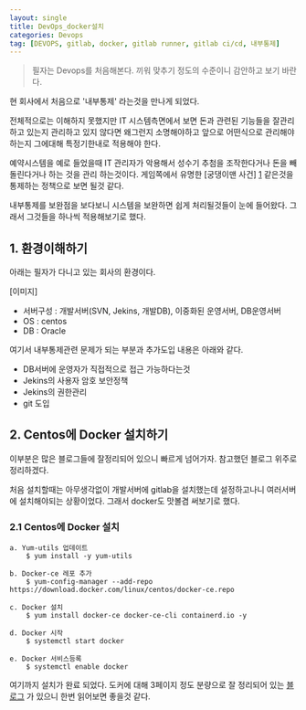 ```yaml
---
layout: single
title: DevOps_docker설치
categories: Devops
tag: [DEVOPS, gitlab, docker, gitlab runner, gitlab ci/cd, 내부통제]
---
```




> 필자는 Devops를 처음해본다. 끼워 맞추기 정도의 수준이니 감안하고 보기 바란다.


현 회사에서 처음으로 '내부통제' 라는것을 만나게 되었다.

전체적으로는 이해하지 못했지만 IT 시스템측면에서 보면 돈과 관련된 기능들을 잘관리하고 있는지
관리하고 있지 않다면 왜그런지 소명해야하고 앞으로 어떤식으로 관리해야하는지 그에대해 특정기한내로 적용해야 한다.

예약시스템을 예로 들었을때 IT 관리자가 악용해서 성수기 추첨을 조작한다거나 돈을 빼돌린다거나 하는 것을
관리 하는것이다. 게임쪽에서 유명한 [궁댕이맨 사건] [1] 같은것을 통제하는 정책으로 보면 될것 같다.

내부통제를 보완점을 보다보니 시스템을 보완하면 쉽게 처리될것들이 눈에 들어왔다. 그래서 그것들을
하나씩 적용해보기로 했다.

## 1. 환경이해하기
아래는 필자가 다니고 있는 회사의 환경이다.

[이미지]

- 서버구성 : 개발서버(SVN, Jekins, 개발DB), 이중화된 운영서버, DB운영서버
- OS : centos
- DB : Oracle

여기서 내부통제관련 문제가 되는 부분과 추가도입 내용은 아래와 같다. 
- DB서버에 운영자가 직접적으로 접근 가능하다는것
- Jekins의 사용자 암호 보안정책
- Jekins의 권한관리
- git 도입


## 2. Centos에 Docker 설치하기

이부분은 많은 블로그들에 잘정리되어 있으니 빠르게 넘어가자.
참고했던 블로그 위주로 정리하겠다. 

처음 설치할때는 아무생각없이 개발서버에 gitlab을 설치했는데 설정하고나니 여러서버에 설치해야되는 상황이었다.
그래서 docker도 맛볼겸 써보기로 했다.


### 2.1 Centos에 Docker 설치
    a. Yum-utils 업데이트 
        $ yum install -y yum-utils

    b. Docker-ce 레포 추가
        $ yum-config-manager --add-repo https://download.docker.com/linux/centos/docker-ce.repo

    c. Docker 설치
        $ yum install docker-ce docker-ce-cli containerd.io -y

    d. Docker 시작
        $ systemctl start docker

    e. Docker 서비스등록
        $ systemctl enable docker


여기까지 설치가 완료 되었다. 
도커에 대해 3페이지 정도 분량으로 잘 정리되어 있는 [블로그][2] 가 있으니 한번 읽어보면 좋을것 같다.





[1]: https://namu.wiki/w/%EB%8D%98%EC%A0%84%EC%95%A4%ED%8C%8C%EC%9D%B4%ED%84%B0%20%EC%A7%81%EC%9B%90%20%EA%B6%8C%ED%95%9C%20%EB%82%A8%EC%9A%A9%20%EB%85%BC%EB%9E%80
[2]: https://tech.cloudmt.co.kr/2022/06/29/%EB%8F%84%EC%BB%A4%EC%99%80-%EC%BB%A8%ED%85%8C%EC%9D%B4%EB%84%88%EC%9D%98-%EC%9D%B4%ED%95%B4-1-3-%EC%BB%A8%ED%85%8C%EC%9D%B4%EB%84%88-%EC%82%AC%EC%9A%A9%EB%B2%95/